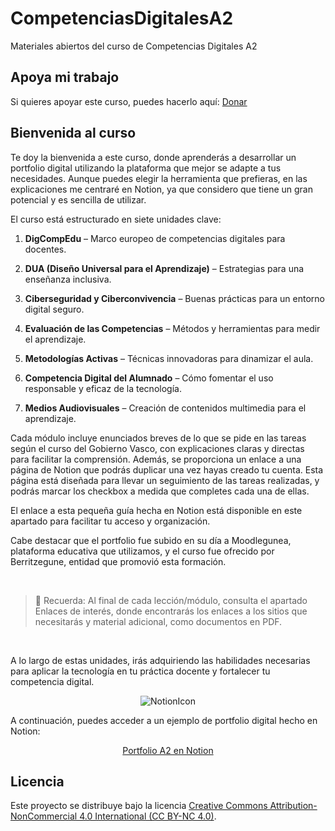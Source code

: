 # CompetenciasDigitalesA2
Materiales abiertos del curso de Competencias Digitales A2

## Apoya mi trabajo
Si quieres apoyar este curso, puedes hacerlo aquí: [Donar](https://paypal.me/eriksenwolf?locale.x=es_ES&country.x=ES)

## Bienvenida al curso
Te doy la bienvenida a este curso, donde aprenderás a desarrollar un portfolio digital utilizando la plataforma que mejor se adapte a tus necesidades. Aunque puedes elegir la herramienta que prefieras, en las explicaciones me centraré en Notion, ya que considero que tiene un gran potencial y es sencilla de utilizar.

El curso está estructurado en siete unidades clave:

1. **DigCompEdu** – Marco europeo de competencias digitales para docentes.

2. **DUA (Diseño Universal para el Aprendizaje)** – Estrategias para una enseñanza inclusiva.

3. **Ciberseguridad y Ciberconvivencia** – Buenas prácticas para un entorno digital seguro.

4. **Evaluación de las Competencias** – Métodos y herramientas para medir el aprendizaje.

5. **Metodologías Activas** – Técnicas innovadoras para dinamizar el aula.

6. **Competencia Digital del Alumnado** – Cómo fomentar el uso responsable y eficaz de la tecnología.

7. **Medios Audiovisuales** – Creación de contenidos multimedia para el aprendizaje.

Cada módulo incluye enunciados breves de lo que se pide en las tareas según el curso del Gobierno Vasco, con explicaciones claras y directas para facilitar la comprensión. Además, se proporciona un enlace a una página de Notion que podrás duplicar una vez hayas creado tu cuenta. Esta página está diseñada para llevar un seguimiento de las tareas realizadas, y podrás marcar los checkbox a medida que completes cada una de ellas.

El enlace a esta pequeña guía hecha en Notion está disponible en este apartado para facilitar tu acceso y organización.

Cabe destacar que el portfolio fue subido en su día a Moodlegunea, plataforma educativa que utilizamos, y el curso fue ofrecido por Berritzegune, entidad que promovió esta formación.

</br>

> 📌 Recuerda: Al final de cada lección/módulo, consulta el apartado Enlaces de interés, donde encontrarás los enlaces a los sitios que necesitarás y material adicional, como documentos en PDF.

</br>

A lo largo de estas unidades, irás adquiriendo las habilidades necesarias para aplicar la tecnología en tu práctica docente y fortalecer tu competencia digital.

<p align="center">
  <img src="https://img.icons8.com/?size=100&id=nZoJhBpPfVev&format=png&color=000000" alt="NotionIcon" />
</p>

A continuación, puedes acceder a un ejemplo de portfolio digital hecho en Notion:

<p align="center">
<a href= "https://eriksenwolf.notion.site/Competencias-Digitales-A2-1d04e3ab08e3803bbb43dcaf8bb6ae5d?pvs=4">Portfolio A2 en Notion</a>
</p>

## Licencia
Este proyecto se distribuye bajo la licencia 
[Creative Commons Attribution-NonCommercial 4.0 International (CC BY-NC 4.0)](https://creativecommons.org/licenses/by-nc/4.0/).
